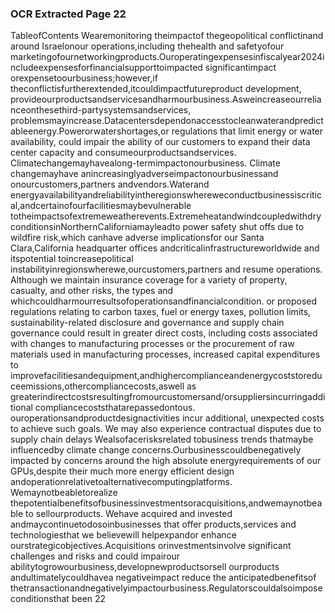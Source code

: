 ### OCR Extracted Page 22

TableofContents
Wearemonitoring theimpactof thegeopolitical conflictinand around Israelonour operations,including thehealth and safetyofour
marketingofournetworkingproducts.Ouroperatingexpensesinfiscalyear2024includeexpensesforfinancialsupporttoimpacted
significantimpact orexpensetoourbusiness;however,if theconflictisfurtherextended,itcouldimpactfutureproduct development,
provideourproductsandservicesandharmourbusiness.Asweincreaseourrelianceonthesethird-partysystemsandservices,
problemsmayincrease.Datacentersdependonaccesstocleanwaterandpredictableenergy.Powerorwatershortages,or
regulations that limit energy or water availability, could impair the ability of our customers to expand their data center capacity and
consumeourproductsandservices.
Climatechangemayhavealong-termimpactonourbusiness.
Climate changemayhave anincreasinglyadverseimpactonourbusinessand onourcustomers,partners andvendors.Waterand
energyavailabilityandreliabilityintheregionswhereweconductbusinessiscritical,andcertainofourfacilitiesmaybevulnerable
totheimpactsofextremeweatherevents.ExtremeheatandwindcoupledwithdryconditionsinNorthernCaliforniamayleadto
power safety shut offs due to wildfire risk,which canhave adverse implicationsfor our Santa Clara,California headquarter offices
andcriticalinfrastructureworldwide and itspotential toincreasepolitical instabilityinregionswherewe,ourcustomers,partners and
resume operations. Although we maintain insurance coverage for a variety of property, casualty, and other risks, the types and
whichcouldharmourresultsofoperationsandfinancialcondition.
or proposed regulations relating to carbon taxes, fuel or energy taxes, pollution limits, sustainability-related disclosure and
governance and supply chain governance could result in greater direct costs, including costs associated with changes to
manufacturing processes or the procurement of raw materials used in manufacturing processes, increased capital expenditures to
improvefacilitiesandequipment,andhighercomplianceandenergycoststoreduceemissions,othercompliancecosts,aswell as
greaterindirectcostsresultingfromourcustomersand/orsuppliersincurringadditional compliancecoststhatarepassedontous.
ouroperationsandproductdesignactivities
incur additional, unexpected costs to achieve such goals. We may also experience contractual disputes due to supply chain delays
Wealsofacerisksrelated tobusiness trends thatmaybe influencedby climate change concerns.Ourbusinesscouldbenegatively
impacted by concerns around the high absolute energyrequirements of our GPUs,despite their much more energy efficient design
andoperationrelativetoalternativecomputingplatforms.
Wemaynotbeabletorealize thepotentialbenefitsofbusinessinvestmentsoracquisitions,andwemaynotbeable to
sellourproducts.
Wehave acquired and invested andmaycontinuetodosoinbusinesses that offer products,services and technologiesthat we
believewill helpexpandor enhance ourstrategicobjectives.Acquisitions orinvestmentsinvolve significant challenges and risks and
could impairour abilitytogrowourbusiness,developnewproductsorsell ourproducts andultimatelycouldhavea negativeimpact
reduce the anticipatedbenefitsof thetransactionandnegativelyimpactourbusiness.Regulatorscouldalsoimposeconditionsthat
been
22